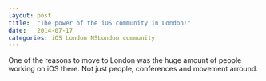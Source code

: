 ```yaml
---
layout: post
title:  "The power of the iOS community in London!"
date:   2014-07-17
categories: iOS London NSLondon community
---
```


One of the reasons to move to London was the huge amount of people working on iOS there. Not just people, conferences and movement arround.
